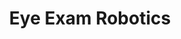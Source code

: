 ---
layout: page
title: Eye Exam Robotics
description: Improves an OCT robotic eye exam with stress tests and custom ROS calibration, boosting depth accuracy
img: assets/img/eye_examination_robot.jpg
redirect: /assets/pdf/Eye_Exam_Robotics.pdf
importance: 3
category: 2025
related_publications: false
---